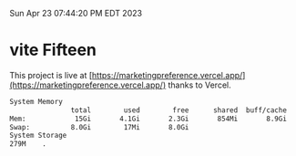 Sun Apr 23 07:44:20 PM EDT 2023

# vite Fifteen


This project is live at [https://marketingpreference.vercel.app/](https://marketingpreference.vercel.app/) thanks to Vercel.

```bash
System Memory
               total        used        free      shared  buff/cache   available
Mem:            15Gi       4.1Gi       2.3Gi       854Mi       8.9Gi        10Gi
Swap:          8.0Gi        17Mi       8.0Gi
System Storage
279M	.
```
